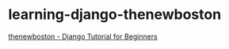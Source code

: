 # learning-django-thenewboston
[thenewboston - Django Tutorial for Beginners](https://youtube.com/playlist?list=PL6gx4Cwl9DGBlmzzFcLgDhKTTfNLfX1IK)
